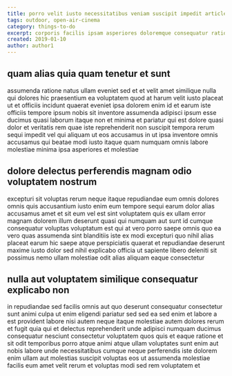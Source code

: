 ```yaml
---
title: porro velit iusto necessitatibus veniam suscipit impedit article 7610
tags: outdoor, open-air-cinema
category: things-to-do
excerpt: corporis facilis ipsam asperiores doloremque consequatur ratione
created: 2019-01-10
author: author1
---
```


## quam alias quia quam tenetur et sunt

assumenda ratione natus ullam eveniet sed et et velit amet similique nulla qui dolores hic praesentium ea voluptatem quod at harum velit iusto placeat ut et officiis incidunt quaerat eveniet ipsa dolorem enim id et earum iste officiis tempore ipsum nobis sit inventore assumenda adipisci ipsum esse ducimus quasi laborum itaque non et minima et pariatur qui est dolore quasi dolor et veritatis rem quae iste reprehenderit non suscipit tempora rerum sequi impedit vel qui aliquam ut eos accusamus in ut ipsa inventore omnis accusamus qui beatae modi iusto itaque quam numquam omnis labore molestiae minima ipsa asperiores et molestiae

## dolore delectus perferendis magnam odio voluptatem nostrum

excepturi sit voluptas rerum neque itaque repudiandae eum omnis dolores omnis quis accusantium iusto enim eum tempore sequi earum dolor alias accusamus amet et sit eum vel est sint voluptatem quis ex ullam error magnam dolorem illum deserunt quasi qui numquam aut sunt id cumque consequatur voluptas voluptatum est qui at vero porro saepe omnis quo ea vero quas assumenda sint blanditiis iste ex modi excepturi quo nihil alias placeat earum hic saepe atque perspiciatis quaerat et repudiandae deserunt maxime iusto dolor sed nihil explicabo officia ut sapiente libero deleniti sit possimus nemo ullam molestiae odit alias aliquam eaque consectetur

## nulla aut voluptatem similique consequatur explicabo non

in repudiandae sed facilis omnis aut quo deserunt consequatur consectetur sunt animi culpa ut enim eligendi pariatur sed sed ea sed enim et labore a est provident labore nisi autem neque itaque molestiae autem dolores rerum et fugit quia qui et delectus reprehenderit unde adipisci numquam ducimus consequatur nesciunt consectetur voluptatem quos quis et eaque ratione et sit odit temporibus porro atque animi atque ullam voluptates sunt enim aut nobis labore unde necessitatibus cumque neque perferendis iste dolorem enim ullam aut molestias suscipit voluptas eos ut assumenda molestiae facilis eum amet velit rerum et voluptas modi sed rem voluptatem et
